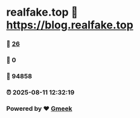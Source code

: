 # realfake.top :link: https://blog.realfake.top 
### :page_facing_up: [26](https://blog.realfake.top/tag.html) 
### :speech_balloon: 0 
### :hibiscus: 94858 
### :alarm_clock: 2025-08-11 12:32:19 
### Powered by :heart: [Gmeek](https://github.com/Meekdai/Gmeek)
